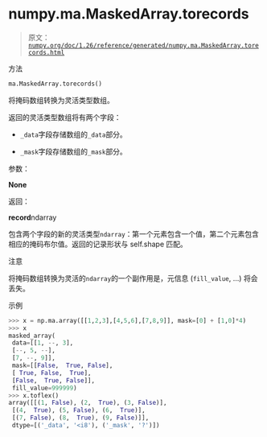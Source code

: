 # numpy.ma.MaskedArray.torecords

> 原文：[`numpy.org/doc/1.26/reference/generated/numpy.ma.MaskedArray.torecords.html`](https://numpy.org/doc/1.26/reference/generated/numpy.ma.MaskedArray.torecords.html)

方法

```py
ma.MaskedArray.torecords()
```

将掩码数组转换为灵活类型数组。

返回的灵活类型数组将有两个字段：

+   `_data`字段存储数组的`_data`部分。

+   `_mask`字段存储数组的`_mask`部分。

参数：

**None**

返回：

**record**ndarray

包含两个字段的新的灵活类型`ndarray`：第一个元素包含一个值，第二个元素包含相应的掩码布尔值。返回的记录形状与 self.shape 匹配。

注意

将掩码数组转换为灵活的`ndarray`的一个副作用是，元信息 (`fill_value`, …) 将会丢失。

示例

```py
>>> x = np.ma.array([[1,2,3],[4,5,6],[7,8,9]], mask=[0] + [1,0]*4)
>>> x
masked_array(
 data=[[1, --, 3],
 [--, 5, --],
 [7, --, 9]],
 mask=[[False,  True, False],
 [ True, False,  True],
 [False,  True, False]],
 fill_value=999999)
>>> x.toflex()
array([[(1, False), (2,  True), (3, False)],
 [(4,  True), (5, False), (6,  True)],
 [(7, False), (8,  True), (9, False)]],
 dtype=[('_data', '<i8'), ('_mask', '?')]) 
```
